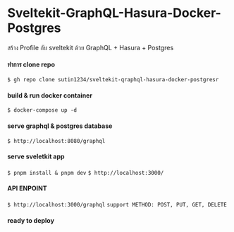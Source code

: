 
# Sveltekit-GraphQL-Hasura-Docker-Postgres
สร้าง Profile กับ sveltekit ด้วย GraphQL + Hasura + Postgres

#### ทำการ clone repo
`$ gh repo clone sutin1234/sveltekit-qraphql-hasura-docker-postgresr`

#### build & run docker container
`$ docker-compose up -d`

#### serve graphql & postgres database
`$ http://localhost:8080/graphql`

#### serve sveletkit app
`$ pnpm install & pnpm dev`
`$ http://localhost:3000/`
#### API ENPOINT
`$ http://localhost:3000/graphql`
` support METHOD: POST, PUT, GET, DELETE `

#### ready to deploy
